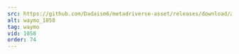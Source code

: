 ```yaml
---
src: https://github.com/Dadaism6/metadriverse-asset/releases/download/assetsv1.0.3/waymo_1058.mp4
alt: waymo_1058
tag: waymo
vid: 1058
order: 74
---
```

